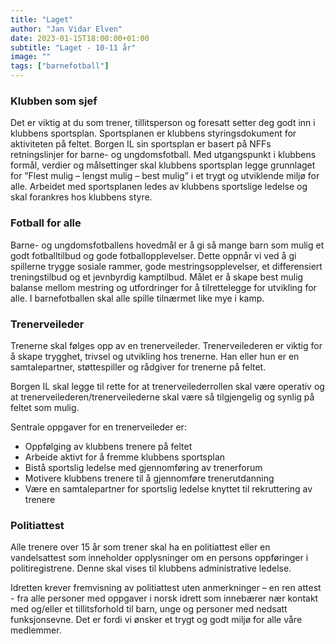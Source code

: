 ```yaml
---
title: "Laget"
author: "Jan Vidar Elven"
date: 2023-01-15T18:00:00+01:00
subtitle: "Laget - 10-11 år"
image: ""
tags: ["barnefotball"]
---
```


### Klubben som sjef

Det er viktig at du som trener, tillitsperson og foresatt setter deg godt inn i klubbens sportsplan. Sportsplanen er klubbens styringsdokument for aktiviteten på feltet. Borgen IL sin sportsplan er basert på NFFs retningslinjer for barne- og ungdomsfotball. Med utgangspunkt i klubbens formål, verdier og målsettinger skal klubbens sportsplan legge grunnlaget for ”Flest mulig – lengst mulig – best mulig” i et trygt og utviklende miljø for alle. Arbeidet med sportsplanen ledes av klubbens sportslige ledelse og skal forankres hos klubbens styre.

### Fotball for alle

Barne- og ungdomsfotballens hovedmål er å gi så mange barn som mulig et godt fotballtilbud og gode fotballopplevelser. Dette oppnår vi ved å gi spillerne trygge sosiale rammer, gode mestringsopplevelser, et differensiert treningstilbud og et jevnbyrdig kamptilbud. Målet er å skape best mulig balanse mellom mestring og utfordringer for å tilrettelegge for utvikling for alle. I barnefotballen skal alle spille tilnærmet like mye i kamp.

### Trenerveileder

Trenerne skal følges opp av en trenerveileder. Trenerveilederen er viktig for å skape trygghet, trivsel og utvikling hos trenerne. Han eller hun er en samtalepartner, støttespiller og rådgiver for trenerne på feltet.

Borgen IL skal legge til rette for at trenerveilederrollen skal være operativ og at trenerveilederen/trenerveilederne skal være så tilgjengelig og synlig på feltet som mulig.  

Sentrale oppgaver for en trenerveileder er:

- Oppfølging av klubbens trenere på feltet
- Arbeide aktivt for å fremme klubbens sportsplan
- Bistå sportslig ledelse med gjennomføring av trenerforum
- Motivere klubbens trenere til å gjennomføre trenerutdanning
- Være en samtalepartner for sportslig ledelse knyttet til rekruttering av trenere

### Politiattest

Alle trenere over 15 år som trener skal ha en politiattest eller en vandelsattest som inneholder opplysninger om en persons oppføringer i politiregistrene. Denne skal vises til klubbens administrative ledelse.

Idretten krever fremvisning av politiattest uten anmerkninger – en ren attest - fra alle personer med oppgaver i norsk idrett som innebærer nær kontakt med og/eller et tillitsforhold til barn, unge og personer med nedsatt funksjonsevne. Det er fordi vi ønsker et trygt og godt miljø for alle våre medlemmer.
